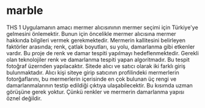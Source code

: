 # marble
THS 1
Uygulamanın amacı mermer alıcısınının mermer seçimi için Türkiye'ye gelmesini önlemektir. Bunun için öncelikle mermer alıcısına mermer hakkında bilgileri vermek gerekmektedir.
Mermerin kallitesini belirleyen faktörler arasında; renk, çatlak boyutları, su yolu, damarlanma gibi etkenler vardır. Bu proje de renk ve damar tespiti yapılmayı hedeflenmektedir.
Gerekli olan teknolojiler renk ve damarlanma tespiti yapan algoritmadır. Bu tespit fotoğraf üzernden yapılacaktır.
Sitede alıcı ve satıcı olarak iki farklı giriş bulunmaktadır. Alıcı kişi siteye girip satıcının profilindeki mermerlerin fotorğaflarını, bu mermerlerin içerisinde en çok bulunan üç rengi ve damarlanmalarının testip edildiği çıktıya ulaşabilecektir.
Bu kısımda uzman görüşüne gerek yoktur. Çünkü renkler ve mermerin damarlanma yapısı öznel değildir.